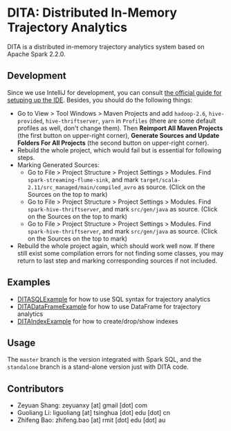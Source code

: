 DITA: Distributed In-Memory Trajectory Analytics
===========================================

DITA is a distributed in-memory trajectory analytics system based on Apache Spark 2.2.0.

Development
---------------

Since we use IntelliJ for development, you can consult [the official guide for setuping up the IDE](http://spark.apache.org/developer-tools.html). Besides, you should do the following things:

- Go to View > Tool Windows > Maven Projects and add `hadoop-2.6`, `hive-provided`, `hive-thriftserver`, `yarn` in `Profiles` (there are some default profiles as well, don't change them). Then **Reimport All Maven Projects** (the first button on upper-right corner), **Generate Sources and Update Folders For All Projects** (the second button on upper-right corner).
- Rebuild the whole project, which would fail but is essential for following steps.
- Marking Generated Sources:
    - Go to File > Project Structure > Project Settings > Modules. Find `spark-streaming-flume-sink`, and mark `target/scala-2.11/src_managed/main/compiled_avro` as source. (Click on the Sources on the top to mark)
    - Go to File > Project Structure > Project Settings > Modules. Find `spark-hive-thriftserver`, and mark `src/gen/java` as source. (Click on the Sources on the top to mark)
    - Go to File > Project Structure > Project Settings > Modules. Find `spark-hive-thriftserver`, and mark `src/gen/java` as source. (Click on the Sources on the top to mark)
- Rebuild the whole project again, which should work well now. If there still exist some compilation errors for not finding some classes, you may return to last step and marking corresponding sources if not included.

Examples
---------------

- [DITASQLExample](spark/examples/src/main/scala/org/apache/spark/examples/sql/dita/DITASQLExample.scala) for how to use SQL syntax for trajectory analytics
- [DITADataFrameExample](spark/examples/src/main/scala/org/apache/spark/examples/sql/dita/DITADataFrameExample.scala) for how to use DataFrame for trajectory analytics
- [DITAIndexExample](spark/examples/src/main/scala/org/apache/spark/examples/sql/dita/DITAIndexExample.scala) for how to create/drop/show indexes

Usage
---------------
The `master` branch is the version integrated with Spark SQL, and the `standalone` branch is a stand-alone version just with DITA code.

Contributors
------------
- Zeyuan Shang: zeyuanxy [at] gmail [dot] com
- Guoliang Li: liguoliang [at] tsinghua [dot] edu [dot] cn
- Zhifeng Bao: zhifeng.bao [at] rmit [dot] edu [dot] au

